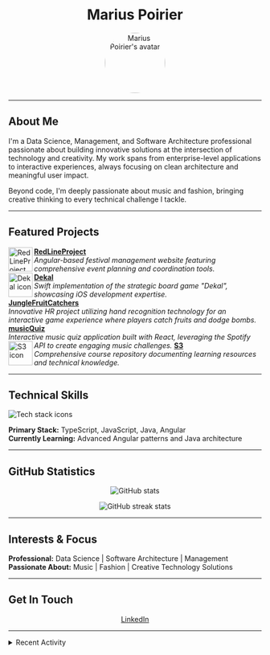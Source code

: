 <!-- GitHub Profile README for Marius Poirier -->

<h1 align="center">Marius Poirier</h1>

<p align="center">
  <img src="https://github.com/Marius-Poirier.png" width="120" alt="Marius Poirier's avatar" style="border-radius:50%"/>
</p>

---

## About Me

I'm a Data Science, Management, and Software Architecture professional passionate about building innovative solutions at the intersection of technology and creativity. My work spans from enterprise-level applications to interactive experiences, always focusing on clean architecture and meaningful user impact.

Beyond code, I'm deeply passionate about music and fashion, bringing creative thinking to every technical challenge I tackle.

---

## Featured Projects

<a href="https://github.com/Marius-Poirier/RedLineProject">
  <img align="left" width="48" src="https://github.com/Marius-Poirier/RedLineProject/raw/main/.github/icon.png" alt="RedLineProject icon" />
</a>
<strong><a href="https://github.com/Marius-Poirier/RedLineProject">RedLineProject</a></strong><br>
<em>Angular-based festival management website featuring comprehensive event planning and coordination tools.</em>

<br clear="left"/>

<a href="https://github.com/Marius-Poirier/Dekal">
  <img align="left" width="48" src="https://github.com/Marius-Poirier/Dekal/raw/main/.github/icon.png" alt="Dekal icon" />
</a>
<strong><a href="https://github.com/Marius-Poirier/Dekal">Dekal</a></strong><br>
<em>Swift implementation of the strategic board game "Dekal", showcasing iOS development expertise.</em>

<br clear="left"/>

<a href="https://github.com/Marius-Poirier/JungleFruitCatchers">
  <strong>JungleFruitCatchers</strong>
</a><br>
<em>Innovative HR project utilizing hand recognition technology for an interactive game experience where players catch fruits and dodge bombs.</em>

<a href="https://github.com/Marius-Poirier/musicQuiz">
  <strong>musicQuiz</strong>
</a><br>
<em>Interactive music quiz application built with React, leveraging the Spotify API to create engaging music challenges.</em>

<a href="https://github.com/Marius-Poirier/S3">
  <img align="left" width="48" src="https://github.com/Marius-Poirier/S3/raw/main/.github/icon.png" alt="S3 icon" />
</a>
<strong><a href="https://github.com/Marius-Poirier/S3">S3</a></strong><br>
<em>Comprehensive course repository documenting learning resources and technical knowledge.</em>

<br clear="left"/>

---

## Technical Skills

<p align="left">
  <img src="https://skillicons.dev/icons?i=ts,js,java,angular,react,swift,python,git,docker,aws" alt="Tech stack icons" />
</p>

**Primary Stack:** TypeScript, JavaScript, Java, Angular  
**Currently Learning:** Advanced Angular patterns and Java architecture

---

## GitHub Statistics

<p align="center">
  <img src="https://github-readme-stats.vercel.app/api?username=Marius-Poirier&show_icons=true&theme=tokyonight&hide_border=true" alt="GitHub stats"/>
</p>

<p align="center">
  <img src="https://github-readme-streak-stats.herokuapp.com/?user=Marius-Poirier&theme=tokyonight&hide_border=true" alt="GitHub streak stats"/>
</p>

---

## Interests & Focus

**Professional:** Data Science | Software Architecture | Management  
**Passionate About:** Music | Fashion | Creative Technology Solutions

---

## Get In Touch

<p align="center">
  <a href="https://www.linkedin.com/in/marius-poirier-280361378/">LinkedIn</a>
</p>

---

<details>
<summary>Recent Activity</summary>

<img src="https://github-readme-activity-graph.vercel.app/graph?username=Marius-Poirier&theme=tokyo-night&hide_border=true" alt="Activity graph"/>

</details>
